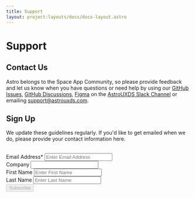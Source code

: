 ```yaml
---
title: Support
layout: project:layouts/docs/docs-layout.astro
---
```


# Support

## Contact Us

Astro belongs to the Space App Community, so please provide feedback and let us know when you have questions or need help by using our [GitHub Issues](https://github.com/RocketCommunicationsInc/astro/issues), [GitHub Discussions](https://github.com/RocketCommunicationsInc/astro/discussions), [Figma](https://www.figma.com/@astrouxds) on the [AstroUXDS Slack Channel](https://astrouxds.slack.com) or emailing support@astrouxds.com.

## Sign Up

We update these guidelines regularly. If you'd like to get emailed when we do, please provide your contact information here.

<br />

<section class="p-signup-support" class="support__email-signup">
    <div id="mc_embed_signup">
        <form action="https://rocketcom.us12.list-manage.com/subscribe/post" method="GET" id="mc-embedded-subscribe-form"  name="mc-embedded-subscribe-form" class="validate" target="_blank"
            novalidate="novalidate">
            <div id="mc_embed_signup_scroll" class="p-signup-form-control">
                <div class="mc-field-layout">
                    <div class="mc-field-group" class="p-signup-content">
                        <label for="mce-EMAIL">Email Address*</label>
                        <input type="email" value="" name="EMAIL" class="required email" id="mce-EMAIL" placeholder="Enter Email Address" onkeyup= handleSubmit() aria-required="true">
                    </div>
                    <div class="mc-field-group">
                        <label for="mce-COMPANY">Company</label>
                        <input type="text" value="" name="COMPANY" id="mce-COMPANY">
                    </div>
                </div>
                <div class="mc-field-layout">
                    <div class="mc-field-group">
                        <label for="mce-FNAME">First Name</label>
                        <input type="text" value="" name="FNAME" id="mce-FNAME" placeholder="Enter First Name">
                    </div>
                    <div class="mc-field-group">
                        <label for="mce-LNAME">Last Name</label>
                        <input type="text" value="" name="LNAME" id="mce-LNAME" placeholder="Enter Last Name">
                    </div>
                </div>
                <div id="mce-responses" class="clear">
                    <div class="response" id="mce-error-response" style="display:none"></div>
                    <div class="response" id="mce-success-response" style="display:none"></div>
                </div>
                <div style="position: absolute; left: -5000px;" aria-hidden="true"><input type="text"
                        name="b_f067e558ee805172850a87843_c1af406c10" tabindex="-1" value="">
                </div>
            </div>
            <div><input type="submit" value="Subscribe" name="subscribe" id="mc-embedded-subscribe" class="submit-support-button"  disabled="disabled" ></div>
            <input type="hidden" name="id" value="c1af406c10" />
            <input type="hidden" name="u" value="f067e558ee805172850a87843" />
            <input type="hidden" name="b_f067e558ee805172850a87843_c1af406c10" />
        </form>
    </div>
    <script type="text/javascript" src="//s3.amazonaws.com/downloads.mailchimp.com/js/mc-validate.js">
    </script>
     <script type="text/javascript">
        function handleSubmit() {
        const button = document.getElementById('mc-embedded-subscribe')
        button.removeAttribute("disabled")
        }
     </script>
     <script>

